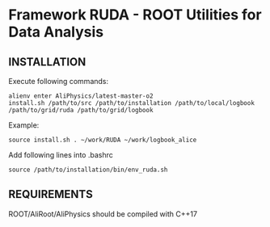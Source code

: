 Framework RUDA - ROOT Utilities for Data Analysis
====================

INSTALLATION
------------

Execute following commands:
```
alienv enter AliPhysics/latest-master-o2
install.sh /path/to/src /path/to/installation /path/to/local/logbook /path/to/grid/ruda /path/to/grid/logbook
```

Example:
```
source install.sh . ~/work/RUDA ~/work/logbook_alice
```

Add following lines into .bashrc
```
source /path/to/installation/bin/env_ruda.sh
```



REQUIREMENTS
------------
ROOT/AliRoot/AliPhysics should be compiled with C++17



